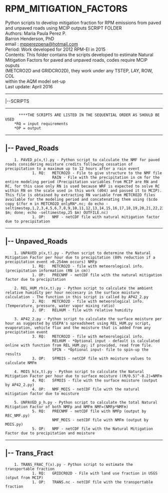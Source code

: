 # RPM_MITIGATION_FACTORS
Python scripts to develop mitigation fraction for RPM emissions from paved and unpaved roads using MCIP outputs
SCRIPT FOLDER                                     
       Authors: Maria Paula Perez P.                                                   
                Barron Henderson, PhD                                                  
       email : mpperezpena@hotmail.com                                                 
       Period: Work developed for 2012 RPM-EI in 2015                                                           
       Contents: This folder contains the scripts developed to estimate Natural        
       Mitigation Factors for paved and unpaved roads, codes require MCIP ouputs       
       (METCRO2D and GRIDCRO2D), they work under any TSTEP, LAY, ROW, COL              
       within the AQM model set-up                                                     
       Last update: April 2016                                                         
___________
|--SCRIPTS
___________

          ****THE SCRIPTS ARE LISTED IN THE SEQUENTIAL ORDER AS SHOULD BE USED
        *RQ = input requirements
        *OP = output

-----------------
|-- Paved_Roads
-----------------
        1. PAVED_p(x,t).py - Python script to calculate the NMF for paved roads considering moisture credits following cessation of precipitation to a maximum up to 12 hours after a rain event
                1. RQ:   METCRO2D - File to give structure to the NMF file
                         RAIN - File with the precipitation in cm for the entire modeling period (Precipitation variables from MCIP are RN and RC, for this case only RN is used because WRF is expected to solve RC within RN on the scale used in this work (d04) and passed it to MCIP). This file is obtained by extracting RN variable from METCRO2D files available for the modeling period and concatenating them using ($cdo copy $(for m in METCRO2D_onlyRN*.nc; do echo - seltimestep,1,2,3,4,5,6,7,8,9,10,11,12,13,14,15,16,17,18,19,20,21,22,23,24 $m; done; echo -seltimestep,25 $m) OUTFILE.nc)
                1. OP:   NMF - netCDF file with natural mitigation factor due to precipitation

-----------------
|-- Unpaved_Roads
-----------------

        1. UNPAVED_p(x,t).py - Python script to determine the Natural Mitigation Factor per hour due to precipitation (80% reduction if a precipitation event >0.254mm occurs) NMFp
                1. RQ:   METCRO2D - file with meteorological info. (precipitation information (RN in cm))
                1. OP:   PRECNMF - netCDF file with the natural mitigation factor due to precipitation

        2. REL_HUM_rh(x,t).py - Python script to calculate the ambient relative humidity per hour neccesary in the surface moisture calculation - The function in this script is called by AP42_2.py
                2. RQ:   METCRO2D - file with meteorological info. (Temperature, pressure, water vapor mixing ratio)
                2. OP:   RELHUM - file with relative humidity

        3. AP42_2.py - Python script to calculate the surface moisture per hour as suggested by USEPA's spreadsheet using REL_HUM.py script, evaporation, vehicle flux and the moisture that is added from any precipitation event
                3. RQ:   METCRO2D - file with meteorological info.
                         RELHUM - *Optional input - default is calculated online with function from REL_HUM.py; if provided, read from file.
                         SPIN - *Optional input- file to spin-up the results
                3. OP:   SFMOIS - netCDF file with moisture values to calculate NMFm

        4. MOIS_h(x,t).py - Python script to calculate the Natural Mitigation Factor per hour due to surface moisture ((M/0.5)^-0.2)=NMFm
                4. RQ:   SFMOIS - file with the surface moisture (output by AP42_2.py)
                4. OP:   NMF_MOIS - netCDF file with the natural mitigation factor due to moisture

        5. UNPAVED_p_h.py - Python script to calculate the total Natural Mitigation Factor of both NMFp and NMFm NMF=(NMFp*NMFm)
                5. RQ:   PRECNMF - netCDF file with NMFp (output by REC_NMF.py)
                         NMF_MOIS - netCDF file with NMFm (output by MOIS.py)
                5. OP:   NMF - netCDF file with the Natural Mitigation Factor due to precipitation and moisture

---------------
|-- Trans_Fract
---------------

        1. TRANS_FRAC_f(x).py - Python script to estimate the transportable fraction
                1. RQ:   GRIDCRO2D - File with land use fraction in USGS (otput from MCIP)
                1. OP:   TRANS.nc - netCDF file with the transportable fraction
